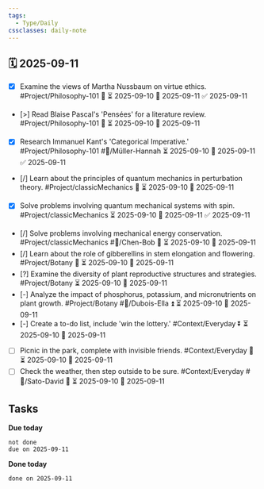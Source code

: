 ```yaml
---
tags:
  - Type/Daily
cssclasses: daily-note
---
```


## 🗓️ 2025-09-11

- [x] Examine the views of Martha Nussbaum on virtue ethics. #Project/Philosophy-101 🔽 ⏳ 2025-09-10 📅 2025-09-11 ✅ 2025-09-11
- [>] Read Blaise Pascal's 'Pensées' for a literature review. #Project/Philosophy-101 🔼 ⏳ 2025-09-10 📅 2025-09-11
- [x] Research Immanuel Kant's 'Categorical Imperative.' #Project/Philosophy-101 #👤/Müller-Hannah ⏳ 2025-09-10 📅 2025-09-11 ✅ 2025-09-11
- [/] Learn about the principles of quantum mechanics in perturbation theory. #Project/classicMechanics 🔼 ⏳ 2025-09-10 📅 2025-09-11
- [x] Solve problems involving quantum mechanical systems with spin. #Project/classicMechanics ⏳ 2025-09-10 📅 2025-09-11 ✅ 2025-09-11
- [/] Solve problems involving mechanical energy conservation. #Project/classicMechanics #👤/Chen-Bob 🔽 ⏳ 2025-09-10 📅 2025-09-11
- [/] Learn about the role of gibberellins in stem elongation and flowering. #Project/Botany 🔺 ⏳ 2025-09-10 📅 2025-09-11
- [?] Examine the diversity of plant reproductive structures and strategies. #Project/Botany ⏳ 2025-09-10 📅 2025-09-11
- [-] Analyze the impact of phosphorus, potassium, and micronutrients on plant growth. #Project/Botany #👤/Dubois-Ella ⏫ ⏳ 2025-09-10 📅 2025-09-11
- [-] Create a to-do list, include 'win the lottery.' #Context/Everyday ⏬ ⏳ 2025-09-10 📅 2025-09-11
- [ ] Picnic in the park, complete with invisible friends. #Context/Everyday 🔽 ⏳ 2025-09-10 📅 2025-09-11
- [ ] Check the weather, then step outside to be sure. #Context/Everyday #👤/Sato-David 🔽 ⏳ 2025-09-10 📅 2025-09-11

## Tasks

**Due today**

```tasks
not done
due on 2025-09-11
```

**Done today**

```tasks
done on 2025-09-11
```
            